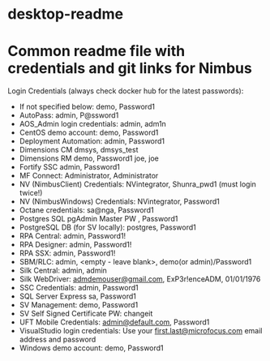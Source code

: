 # desktop-readme
# Common readme file with credentials and git links for Nimbus

Login Credentials (always check docker hub for the latest passwords):
- If not specified below:		      demo, Password1
- AutoPass:			                  admin, P@ssword1
- AOS_Admin login credentials:		admin, adm1n
- CentOS demo account:			      demo, Password1
- Deployment Automation:		      admin, Password1
- Dimensions CM				            dmsys, dmsys_test
- Dimensions RM				            demo, Password1		joe, joe
- Fortify SSC				              admin, Password1	
- MF Connect:				              Administrator, Administrator
- NV (NimbusClient) Credentials:	NVintegrator, Shunra_pwd1 (must login twice!)
- NV (NimbusWindows) Credentials:	NVintegrator, Password1
- Octane credentials:			        sa@nga, Password1 
- Postgres SQL pgAdmin Master PW	<blank>, Password1
- PostgreSQL DB (for SV locally):	postgres, Password1
- RPA Central:				            admin, Password1!
- RPA Designer:				            admin, Password1!
- RPA SSX:				                admin, Password1!
- SBM/RLC:				                admin, <empty - leave blank>, demo(or admin)/Password1
- Silk Central:				            admin, admin
- Silk WebDriver:			            admdemouser@gmail.com, ExP3r!enceADM, 01/01/1976
- SSC Credentials:			          admin, Password1
- SQL Server Express		 	        sa, Password1
- SV Management:			            demo, Password1
- SV Self Signed Certificate PW:	changeit
- UFT Mobile Credentials:		      admin@default.com, Password1
- VisualStudio login credentials: Use your first.last@microfocus.com email address and password
- Windows demo account:			      demo, Password1
